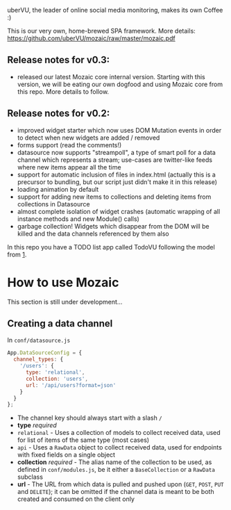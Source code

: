 uberVU, the leader of online social media monitoring, makes its own Coffee :)

This is our very own, home-brewed SPA framework. More details:
https://github.com/uberVU/mozaic/raw/master/mozaic.pdf

## Release notes for v0.3:
* released our latest Mozaic core internal version. Starting with this version, we will be eating our own dogfood and using Mozaic core from this repo. More details to follow.

## Release notes for v0.2:
* improved widget starter which now uses DOM Mutation events in order to detect when new widgets are added / removed
* forms support (read the comments!)
* datasource now supports "streampoll", a type of smart poll for a data channel which represents a stream; use-cases are twitter-like feeds where new items appear all the time
* support for automatic inclusion of files in index.html (actually this is a precursor to bundling, but our script just didn't make it in this release)
* loading animation by default
* support for adding new items to collections and deleting items from collections in Datasource
* almost complete isolation of widget crashes (automatic wrapping of all instance methods and new Module() calls)
* garbage collection! Widgets which disappear from the DOM will be killed and the data channels referenced by them also

In this repo you have a TODO list app called TodoVU following the model from [1].

[1]: http://addyosmani.github.com/todomvc/

# How to use Mozaic
This section is still under development...

## Creating a data channel

In `conf/datasource.js`
```js
App.DataSourceConfig = {
  channel_types: {
    '/users': {
      type: 'relational',
      collection: 'users',
      url: '/api/users?format=json'
    }
  }
};
```
* The channel key should always start with a slash `/`
* __type__ _required_
 * `relational` - Uses a collection of models to collect received data, used for list of items of the same type (most cases)
 * `api` - Uses a `RawData` object to collect received data, used for endpoints with fixed fields on a single object
* __collection__ _required_ - The alias name of the collection to be used, as defined in `conf/modules.js`, be it either a `BaseCollection` or a `RawData` subclass
* __url__ - The URL from which data is pulled and pushed upon (`GET`, `POST`, `PUT` and `DELETE`); it can be omitted if the channel data is meant to be both created and consumed on the client only

